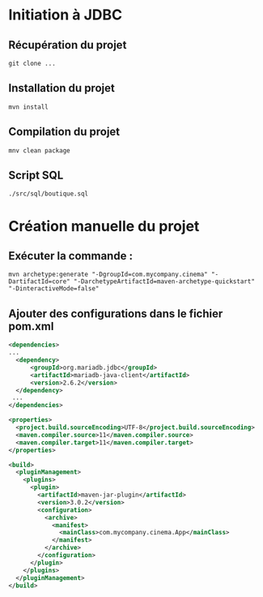 # Initiation à JDBC

## Récupération du projet
```
git clone ...
```

## Installation du projet
```
mvn install
```

## Compilation du projet
```
mnv clean package
```

## Script SQL 
```
./src/sql/boutique.sql
```
#
# Création manuelle du projet

## Exécuter la commande :
```
mvn archetype:generate "-DgroupId=com.mycompany.cinema" "-DartifactId=core" "-DarchetypeArtifactId=maven-archetype-quickstart" "-DinteractiveMode=false"
```

## Ajouter des configurations dans le fichier pom.xml

```xml
<dependencies>
...
  <dependency>
      <groupId>org.mariadb.jdbc</groupId>
      <artifactId>mariadb-java-client</artifactId>
      <version>2.6.2</version>
  </dependency>
 ...
</dependencies>
```
```xml
<properties>
  <project.build.sourceEncoding>UTF-8</project.build.sourceEncoding>
  <maven.compiler.source>11</maven.compiler.source>
  <maven.compiler.target>11</maven.compiler.target>
</properties>
```
```xml
<build>
  <pluginManagement>
    <plugins>
      <plugin>
        <artifactId>maven-jar-plugin</artifactId>
        <version>3.0.2</version>
        <configuration>
          <archive>
            <manifest>
              <mainClass>com.mycompany.cinema.App</mainClass>
            </manifest>
          </archive>
        </configuration>
      </plugin>
    </plugins>
  </pluginManagement>
</build>
```
